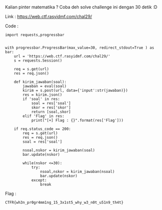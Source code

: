 Kalian pinter matematika ? Coba deh solve challenge ini dengan 30 detik :D

Link : https://web.ctf.rasyidmf.com/chal29/

Code :

```
import requests,progressbar


with progressbar.ProgressBar(max_value=30, redirect_stdout=True ) as bar:
	url = 'https://web.ctf.rasyidmf.com/chal29/'
	s = requests.Session() 

	req = s.get(url)
	res = req.json()

	def kirim_jawaban(soal):
		jawaban = eval(soal)
		kirim = s.post(url, data={'input':str(jawaban)})
		res = kirim.json()
		if 'soal' in res:
			soal = res['soal']
			skor = res['skor']
			return [soal,skor]
		elif 'Flag' in res:
			print("[+] Flag : {}".format(res['Flag']))

	if req.status_code == 200:
		req = s.get(url)
		res = req.json()
		soal = res['soal']

		nsoal,nskor = kirim_jawaban(soal)
		bar.update(nskor)

		while(nskor <=30):
			try:
				nsoal,nskor = kirim_jawaban(nsoal)
				bar.update(nskor)
			except:
				break
```

Flag :

```
CTFR{wh3n_pr0gr4mm1ng_15_3x1st5_why_w3_n0t_u51n9_th4t}
```